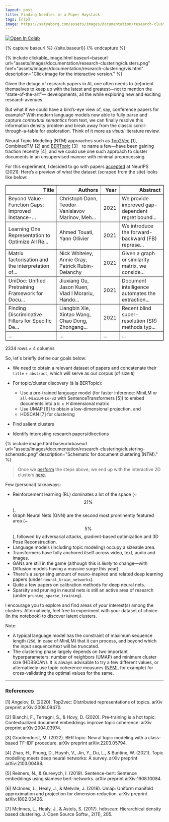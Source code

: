 ```yaml
---
layout: post
title: Finding Needles in a Paper Haystack
tags: [nlp]
image: https://satyaborg.com/assets/images/documentation/research-clustering/clusters.png
---
```


[![Open In Colab]({{site.baseurl}}/assets/images/colab-badge.svg)](https://colab.research.google.com/github/satyaborg/satyaborg.github.io/blob/main/assets/notebooks/paper-haystack.ipynb)

{% capture baseurl %}
  {{site.baseurl}}
{% endcapture %}

{% include clickable_image.html baseurl=baseurl url="assets/images/documentation/research-clustering/clusters.png" href="assets/images/documentation/research-clustering/vis.html" description="Click image for the interactive version." %}

Given the deluge of research papers in AI, one often needs to (re)orient themselves to keep up with the latest and greatest—not to mention the “state-of-the-art”— developments, all the while exploring new and exciting research avenues.

But what if we could have a bird’s-eye view of, say, conference papers for example? With modern language models now able to fully parse and capture *contextual semantics* from text, we can finally resolve this information density problem and break away from the classic scroll-through-a-table for exploration. Think of it more as *visual* literature review.

Neural Topic Modeling (NTM) approaches such as [Top2Vec](https://github.com/ddangelov/Top2Vec) [1], CombinedTM [2] and [BERTopic](https://github.com/MaartenGr/BERTopic) [3]—to name a few—have been gaining traction recently [4], and we could use one such approach to cluster documents in an unsupervised manner with minimal preprocessing.

For this experiment, I decided to go with papers [accepted](https://proceedings.neurips.cc/paper/2021) at NeurIPS (2021). Here’s a preview of what the dataset (scraped from the site) looks like below:

<table border="1" class="dataframe">
  <thead>
    <tr style="text-align: right;">
      <th>Title</th>
      <th>Authors</th>
      <th>Year</th>
      <th>Abstract</th>
    </tr>
  </thead>
  <tbody>
    <tr>
      <td>Beyond Value-Function Gaps: Improved Instance-...</td>
      <td>Christoph Dann, Teodor Vanislavov Marinov, Meh...</td>
      <td>2021</td>
      <td>We provide improved gap-dependent regret bound...</td>
    </tr>
    <tr>
      <td>Learning One Representation to Optimize All Re...</td>
      <td>Ahmed Touati, Yann Ollivier</td>
      <td>2021</td>
      <td>We introduce the forward-backward (FB) represe...</td>
    </tr>
    <tr>
      <td>Matrix factorisation and the interpretation of...</td>
      <td>Nick Whiteley, Annie Gray, Patrick Rubin-Delanchy</td>
      <td>2021</td>
      <td>Given a graph or similarity matrix, we conside...</td>
    </tr>
    <tr>
      <td>UniDoc: Unified Pretraining Framework for Docu...</td>
      <td>Jiuxiang Gu, Jason Kuen, Vlad I Morariu, Hando...</td>
      <td>2021</td>
      <td>Document intelligence automates the extraction...</td>
    </tr>
    <tr>
      <td>Finding Discriminative Filters for Specific De...</td>
      <td>Liangbin Xie, Xintao Wang, Chao Dong, Zhongang...</td>
      <td>2021</td>
      <td>Recent blind super-resolution (SR) methods typ...</td>
    </tr>
    <tr>
      <td>...</td>
      <td>...</td>
      <td>...</td>
      <td>...</td>
    </tr>
  </tbody>
</table>
<p>2334 rows × 4 columns</p>


So, let's briefly define our goals below:
- We need to obtain a relevant dataset of papers and concatenate their `title` +  `abstract`, which will serve as our corpus (of size `N`)
- For topic/cluster discovery (à la BERTopic):
    - Use a pre-trained language model (for faster inference: MiniLM or `all-MiniLM-L6-v2` with SentenceTransformers [5]) to embed documents into a `N x M` dimensional matrix
    - Use UMAP [6] to obtain a low-dimensional projection, and
    - HDSCAN [7] for clustering

- Find salient clusters
- Identify interesting research papers/directions

{% include image.html baseurl=baseurl url="assets/images/documentation/research-clustering/clustering-schematic.png" description="Schematic for document clustering (NTM)." %}

> Once we [perform](https://github.com/satyaborg/satyaborg.github.io/blob/main/assets/notebooks/paper-haystack.ipynb) the steps above, we end up with the interactive 2D clusters [here]({{site.baseurl}}/assets/images/documentation/research-clustering/vis.html).

Few (personal) takeaways:

- Reinforcement learning (RL) dominates a lot of the space (~$$21\%$$).
- Graph Neural Nets (GNN) are the second most prominently featured area (~$$5\%$$), followed by adversarial attacks, gradient-based optimization and 3D Pose Reconstruction.
- Language models (including topic modeling) occupy a sizeable area.
- Transformers have fully anchored itself across video, text, audio and images.
- GANs are still in the game (although this is *likely* to change—with Diffusion models having a massive surge this year).
- There's a surprising amount of neuro-inspired and related deep learning papers (under `neural_brain_networks`).
- Quite a few papers on calibration methods for deep neural nets.
- Sparsity and pruning in neural nets is still an active area of research (under `pruning_sparse_training`).

I encourage you to explore and find areas of *your* interest(s) among the clusters. Alternatively, feel free to experiment with your dataset of choice (in the notebook) to discover latent clusters.

Note:

- A typical language model has the constraint of maximum sequence length (`256`, in case of MiniLM) that it can process, and beyond which the input sequence/text will be truncated.
- The clustering phase largely depends on two important hyperparameters: number of  neighbors (UMAP) and minimum cluster size (HDBSCAN). It is always advisable to try a few different values, or alternatively use topic coherence measures ([NPMI](https://radimrehurek.com/gensim/models/coherencemodel.html), for example) for cross-validating the optimal values for the same.

<hr/>

### References

[1] Angelov, D. (2020). Top2vec: Distributed representations of topics. arXiv preprint arXiv:2008.09470.  

[2] Bianchi, F., Terragni, S., & Hovy, D. (2020). Pre-training is a hot topic: Contextualized document embeddings improve topic coherence. arXiv preprint arXiv:2004.03974.  

[3] Grootendorst, M. (2022). BERTopic: Neural topic modeling with a class-based TF-IDF procedure. arXiv preprint arXiv:2203.05794.  

[4] Zhao, H., Phung, D., Huynh, V., Jin, Y., Du, L., & Buntine, W. (2021). Topic modelling meets deep neural networks: A survey. arXiv preprint arXiv:2103.00498.  

[5] Reimers, N., & Gurevych, I. (2019). Sentence-bert: Sentence embeddings using siamese bert-networks. arXiv preprint arXiv:1908.10084.  

[6] McInnes, L., Healy, J., & Melville, J. (2018). Umap: Uniform manifold approximation and projection for dimension reduction. arXiv preprint arXiv:1802.03426.  

[7] McInnes, L., Healy, J., & Astels, S. (2017). hdbscan: Hierarchical density based clustering. J. Open Source Softw., 2(11), 205.